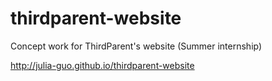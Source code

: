 # thirdparent-website
Concept work for ThirdParent's website
(Summer internship)

http://julia-guo.github.io/thirdparent-website
